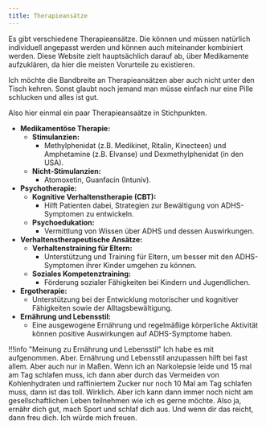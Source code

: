 ```yaml
---
title: Therapieansätze
---
```


Es gibt verschiedene Therapieansätze. Die können und müssen natürlich individuell angepasst werden und können auch miteinander kombiniert werden. Diese Website zielt hauptsächlich darauf ab, über Medikamente aufzuklären, da hier die meisten Vorurteile zu existieren.

Ich möchte die Bandbreite an Therapieansätzen aber auch nicht unter den Tisch kehren. Sonst glaubt noch jemand man müsse einfach nur eine Pille schlucken und alles ist gut.

Also hier einmal ein paar Therapieansaätze in Stichpunkten.

- **Medikamentöse Therapie:**
    - **Stimulanzien:**
        - Methylphenidat (z.B. Medikinet, Ritalin, Kinecteen) und Amphetamine (z.B. Elvanse) und Dexmethylphenidat (in den USA).
    - **Nicht-Stimulanzien:**
        - Atomoxetin, Guanfacin (Intuniv).
- **Psychotherapie:**
    - **Kognitive Verhaltenstherapie (CBT):**
        - Hilft Patienten dabei, Strategien zur Bewältigung von ADHS-Symptomen zu entwickeln.
    - **Psychoedukation:** 
        - Vermittlung von Wissen über ADHS und dessen Auswirkungen.
- **Verhaltenstherapeutische Ansätze:**
    - **Verhaltenstraining für Eltern:**
        - Unterstützung und Training für Eltern, um besser mit den ADHS-Symptomen ihrer Kinder umgehen zu können.
    - **Soziales Kompetenztraining:** 
        - Förderung sozialer Fähigkeiten bei Kindern und Jugendlichen.
- **Ergotherapie:**
    - Unterstützung bei der Entwicklung motorischer und kognitiver Fähigkeiten sowie der Alltagsbewältigung.
- **Ernährung und Lebensstil:**
    - Eine ausgewogene Ernährung und regelmäßige körperliche Aktivität können positive Auswirkungen auf ADHS-Symptome haben.

!!!info "Meinung zu Ernährung und Lebensstil"
    Ich habe es mit aufgenommen. Aber. Ernährung und Lebensstil anzupassen hilft bei fast allem. Aber auch nur in Maßen.
    Wenn ich an Narkolepsie leide und 15 mal am Tag schlafen muss, ich dann aber durch das Vermeiden von Kohlenhydraten und raffiniertem Zucker nur noch 10 Mal am Tag schlafen muss, dann ist das toll. Wirklich. Aber ich kann dann immer noch nicht am gesellschaftlichen Leben teilnehmen wie ich es gerne möchte.
    Also ja, ernähr dich gut, mach Sport und schlaf dich aus. Und wenn dir das reicht, dann freu dich. Ich würde mich freuen.
